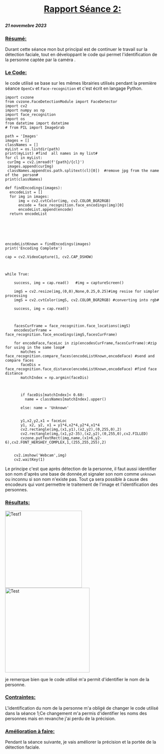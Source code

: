 # <p align="center"><ins> Rapport Séance 2:

##### 21 novemebre 2023

### <ins>Résumé:
Durant cette séance mon but principal est de continuer le travail sur la détection faciale, tout en développant le code qui permet l'identification de la personne captée par la caméra .


### <ins>Le Code:

le code utilisé se base sur les mêmes librairies utilisés pendant la première séance `OpenCv` et  `Face-recognition`
et c'est écrit en langage Python.
```
import cvzone
from cvzone.FaceDetectionModule import FaceDetector
import cv2
import numpy as np
import face_recognition
import os
from datetime import datetime
# from PIL import ImageGrab
 
path = 'Images'
images = []
classNames = []
myList = os.listdir(path)
print(myList) #find  all names in my list# 
for cl in myList:
 curImg = cv2.imread(f'{path}/{cl}')
 images.append(curImg)
 classNames.append(os.path.splitext(cl)[0])  #remove jpg from the name of the  person#
print(classNames)
 
def findEncodings(images):
  encodeList = []
  for img in images:
      img = cv2.cvtColor(img, cv2.COLOR_BGR2RGB)
      encode = face_recognition.face_encodings(img)[0]
      encodeList.append(encode)
  return encodeList
 




 
encodeListKnown = findEncodings(images)
print('Encoding Complete')
 
cap = cv2.VideoCapture(1, cv2.CAP_DSHOW)


 
while True:

    success, img = cap.read()   #img = captureScreen()

    imgS = cv2.resize(img,(0,0),None,0.25,0.25)#img resise for simpler processing
    imgS = cv2.cvtColor(imgS, cv2.COLOR_BGR2RGB) #converting into rgb#

    success, img = cap.read()
  
   

    facesCurFrame = face_recognition.face_locations(imgS)
    encodesCurFrame = face_recognition.face_encodings(imgS,facesCurFrame)
 
    for encodeFace,faceLoc in zip(encodesCurFrame,facesCurFrame):#zip for using in the same loop#
       matches = face_recognition.compare_faces(encodeListKnown,encodeFace) #send and compare faces 
       faceDis = face_recognition.face_distance(encodeListKnown,encodeFace) #find face distance
       matchIndex = np.argmin(faceDis)
    
  
       
       if faceDis[matchIndex]< 0.60:
         name = classNames[matchIndex].upper()
      
       else: name = 'Unknown'


       y1,x2,y2,x1 = faceLoc
       y1, x2, y2, x1 = y1*4,x2*4,y2*4,x1*4
       cv2.rectangle(img,(x1,y1),(x2,y2),(0,255,0),2)
       cv2.rectangle(img,(x1,y2-35),(x2,y2),(0,255,0),cv2.FILLED)
       cvzone.putTextRect(img,name,(x1+6,y2-6),cv2.FONT_HERSHEY_COMPLEX,1,(255,255,255),2)
 
 
    cv2.imshow('Webcam',img)
    cv2.waitKey(1)
```

Le principe c'est que après détection de la personne, il faut aussi identifier son nom d'après une base de donnée,et signaler son nom comme `unknown` ou inconnu si son nom n'existe pas.
Tout ça sera possible à cause des encodeurs qui vont permettre le traitement de l'image et l'identification des personnes.

### <ins>Résultats:


<img src= "https://github.com/YoussefMiriXX/Militech-Project/blob/4942b8eafd8b4f58cd58bf870f2dfe2e8c05c426/Youssef%20Miri/Images/test1.png" width="250" alt="Test1">

<img src= "https://github.com/YoussefMiriXX/Militech-Project/blob/4942b8eafd8b4f58cd58bf870f2dfe2e8c05c426/Youssef%20Miri/Images/Test2.png" width="275"  alt ="Test ">

je remerque bien que le code utilisé m'a permit d'identifier le nom de la personne.


### <ins>Contraintes:
L'identification du nom de la personne m'a obligé de changer le code utilisé dans la séance 1;Ce changement m'a permis d'identifier les noms des personnes mais en revanche j'ai perdu de la précision. 

### <ins>Amélioration à faire:

Pendant la séance suivante, je vais améliorer la précision et la portée de la détection faciale.

